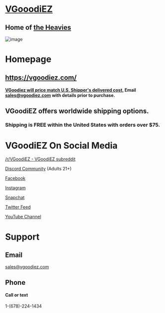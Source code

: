 # [VGooodiEZ](https://vgoodiez.com/)
## Home of [the Heavies](https://vgoodiez.com/collections/the-heavies)

![image](https://user-images.githubusercontent.com/104687767/167254338-99b57fca-9058-4c68-a16c-17fee48c8355.png)

# Homepage

## https://vgoodiez.com/

#### [VGoodiez will price match U.S. Shipper's delivered cost.](https://vgoodiez.com/pages/discounts) Email sales@vgoodiez.com with details prior to purchase.  

## VGoodiEZ offers worldwide shipping options.   

### Shipping is FREE within the United States with orders over $75. 

# VGoodiEZ On Social Media

[/r/VGoodiEZ - VGoodiEZ subreddit](https://www.reddit.com/r/VGoodiez/)

[Discord Community](https://discord.gg/UETxShF9sr) (Adults 21+)

[Facebook](https://www.facebook.com/vgoodiez.shop)

[Instagram](https://instagram.com/_vgoodiez_)

[Snapchat](https://snapchat.com/add/vgoodiez.com)

[Twitter Feed](https://twitter.com/VgoodiezC)

[YouTube Channel](http://www.youtube.com/channel/UCQkwKOZZ_P8mb6LOInVYZ1A)

# Support

## Email

sales@vgoodiez.com

## Phone
#### Call or text
1-(678)-224-1434
